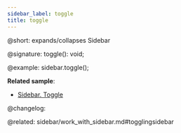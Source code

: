 ```yaml
---
sidebar_label: toggle
title: toggle
---          
```


@short: expands/collapses Sidebar

@signature:  toggle(): void;

@example:
sidebar.toggle();

**Related sample**:
- [Sidebar. Toggle](https://snippet.dhtmlx.com/wll2h9nd)

@changelog:


@related: sidebar/work_with_sidebar.md#togglingsidebar